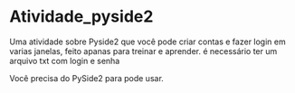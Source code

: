 # Atividade_pyside2
Uma atividade sobre Pyside2 que você pode criar contas e fazer login em varias janelas, feito apanas para treinar e aprender. é necessário ter um arquivo txt com login e senha  

Você precisa do PySide2 para pode usar.
